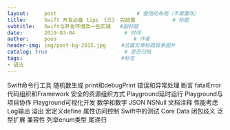 ```yaml
---
layout:     post                          # 使用的布局（不需要改）
title:      Swift 开发必备 tips 《三》 完结篇            # 标题
subtitle:   Swift与开发环境及一些实践   #副标题
date:       2019-03-04                # 时间
author:     poos                         # 作者
header-img: img/post-bg-2015.jpg     #这篇文章标题背景图片
catalog: true                         # 是否归档
tags:                                #标签
- 语法
---
```



Swift命令行工具
随机数生成
print和debugPrint
错误和异常处理
断言
fatalError
代码组织和Framework
安全的资源组织方式
Playground延时运行
Playground与项目协作
Playground可视化开发
数学和数字
JSON
NSNull
文档注释
性能考虑
Log输出
溢出
宏定义define
属性访问控制
Swift中的测试
Core Data
闭包歧义
泛型扩展
兼容性
列举enum类型
尾递归
